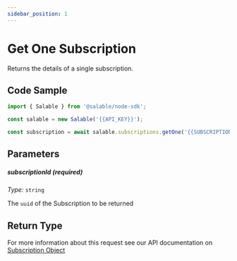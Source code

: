 ```yaml
---
sidebar_position: 1
---
```


# Get One Subscription

Returns the details of a single subscription.

## Code Sample

```typescript
import { Salable } from '@salable/node-sdk';

const salable = new Salable('{{API_KEY}}');

const subscription = await salable.subscriptions.getOne('{{SUBSCRIPTION_UUID}}');
```

## Parameters

##### subscriptionId (_required_)

_Type:_ `string`

The `uuid` of the Subscription to be returned

## Return Type

For more information about this request see our API documentation on [Subscription Object](https://docs.salable.app/api#tag/Subscriptions/operation/getSubscriptionByUuid)

